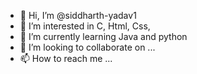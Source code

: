- 👋 Hi, I’m @siddharth-yadav1
- 👀 I’m interested in C, Html, Css, 
- 🌱 I’m currently learning Java and python
- 💞️ I’m looking to collaborate on ...
- 📫 How to reach me ...

<!---
siddharth-yadav1/siddharth-yadav1 is a ✨ special ✨ repository because its `README.md` (this file) appears on your GitHub profile.
You can click the Preview link to take a look at your changes.
--->
